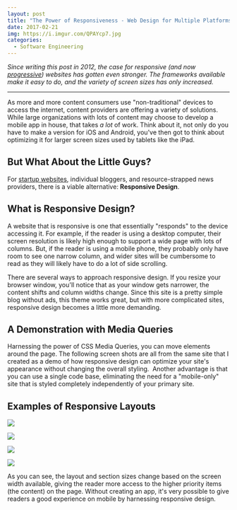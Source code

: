 ```yaml
---
layout: post
title: "The Power of Responsiveness - Web Design for Multiple Platforms"
date: 2017-02-21
img: https://i.imgur.com/QPAYcp7.jpg
categories:
  - Software Engineering
---
```

*Since writing this post in 2012, the case for responsive (and now [progressive](https://developers.google.com/web/progressive-web-apps/)) websites has gotten even stronger. The frameworks available make it easy to do, and the variety of screen sizes has only increased.*

-----

As more and more content consumers use "non-traditional" devices to access the internet, content providers are offering a variety of solutions. While large organizations with lots of content may choose to develop a mobile app in house, that takes _a lot_ of work. Think about it, not only do you have to make a version for iOS and Android, you've then got to think about optimizing it for larger screen sizes used by tablets like the iPad. 

## But What About the Little Guys?

For [startup websites](/posts/startup-website), individual bloggers, and resource-strapped news providers, there is a viable alternative: **Responsive Design**. 

## What is Responsive Design?

A website that is responsive is one that essentially "responds" to the device accessing it. For example, if the reader is using a desktop computer, their screen resolution is likely high enough to support a wide page with lots of columns. But, if the reader is using a mobile phone, they probably only have room to see one narrow column, and wider sites will be cumbersome to read as they will likely have to do a lot of side scrolling. 

There are several ways to approach responsive design. If you resize your browser window, you'll notice that as your window gets narrower, the content shifts and column widths change. Since this site is a pretty simple blog without ads, this theme works great, but with more complicated sites, responsive design becomes a little more demanding. 

## A Demonstration with Media Queries

Harnessing the power of CSS Media Queries, you can move elements around the page. The following screen shots are all from the same site that I created as a demo of how responsive design can optimize your site's appearance without changing the overall styling.  Another advantage is that you can use a single code base, eliminating the need for a "mobile-only" site that is styled completely independently of your primary site.

## Examples of Responsive Layouts

![](https://i.imgur.com/WJBvAJo.jpg)

![](https://i.imgur.com/fMfDiZM.jpg)

![](https://i.imgur.com/QPAYcp7.jpg)

![](https://i.imgur.com/Yz8p7hE.jpg)

As you can see, the layout and section sizes change based on the screen width available, giving the reader more access to the higher priority items (the content) on the page. Without creating an app, it's very possible to give readers a good experience on mobile by harnessing responsive design.
